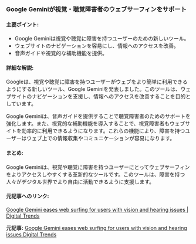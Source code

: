 ### Google Geminiが視覚・聴覚障害者のウェブサーフィンをサポート

#### 主要ポイント:
- Google Geminiは視覚や聴覚に障害を持つユーザーのための新しいツール。
- ウェブサイトのナビゲーションを容易にし、情報へのアクセスを改善。
- 音声ガイドや視覚的な補助機能を提供。

#### 詳細な解説:
Googleは、視覚や聴覚に障害を持つユーザーがウェブをより簡単に利用できるようにする新しいツール、Google Geminiを発表しました。このツールは、ウェブサイトのナビゲーションを支援し、情報へのアクセスを改善することを目的としています。

Google Geminiは、音声ガイドを提供することで聴覚障害者のためのサポートを強化します。また、視覚的な補助機能を導入することで、視覚障害者もウェブサイトを効率的に利用できるようになります。これらの機能により、障害を持つユーザーはウェブ上での情報収集やコミュニケーションが容易になります。

#### まとめ:
Google Geminiは、視覚や聴覚に障害を持つユーザーにとってウェブサーフィンをよりアクセスしやすくする革新的なツールです。このツールは、障害を持つ人々がデジタル世界でより自由に活動できるように支援します。

#### 元記事へのリンク:
[Google Gemini eases web surfing for users with vision and hearing issues | Digital Trends](https://www.digitaltrends.com/computing/google-gemini-eases-web-surfing-for-users-with-vision-and-hearing-issues/)

**元記事:** [Google Gemini eases web surfing for users with vision and hearing issues Digital Trends](https://www.digitaltrends.com/mobile/google-gemini-eases-web-surfing-for-users-with-vision-and-hearing-issues/)